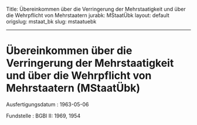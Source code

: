 Title: Übereinkommen über die Verringerung der Mehrstaatigkeit und über die Wehrpflicht
  von Mehrstaatern
jurabk: MStaatÜbk
layout: default
origslug: mstaat_bk
slug: mstaatuebk

---

# Übereinkommen über die Verringerung der Mehrstaatigkeit und über die Wehrpflicht von Mehrstaatern (MStaatÜbk)

Ausfertigungsdatum
:   1963-05-06

Fundstelle
:   BGBl II: 1969, 1954

